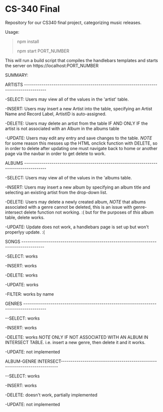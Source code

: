 # CS-340 Final
Repository for our CS340 final project, categorizing music releases.

Usage:

> npm install
> 
> npm start PORT_NUMBER


This will run a build script that compiles the handlebars templates and starts the server on https://localhost:PORT_NUMBER 


SUMMARY: 

ARTISTS -----------------------------------------------------------------------------------------

-SELECT: Users may view all of the values in the 'artist' table.

-INSERT: Users may insert a new Artist into the table, specifying an Artist Name and Record Label, ArtistID is auto-assigned. 

-DELETE: Users may delete an artist from the table IF AND ONLY IF the artist is not associated with an Album in the albums table

-UPDATE: Users may edit any entry and save changes to the table. *NOTE* for some reason this messes up the HTML onclick function with DELETE, so in order to delete after updating one must navigate back to home or another page via the navbar in order to get delete to work.


ALBUMS -----------------------------------------------------------------------------------------

-SELECT: Users may view all of the values in the 'albums table.

-INSERT: Users may insert a new album by specifying an album title and selecting an existing artist from the drop-down list.

-DELETE: Users may delete a newly created album, *NOTE* that albums associated with a genre cannot be deleted, this is an issue with genre-intersect delete function not working. :( but for the purposes of *this* album table, delete works. 

-UPDATE: Update does not work, a handlebars page is set up but won't properlyy update. :( 


SONGS -----------------------------------------------------------------------------------------

-SELECT: works

-INSERT: works

-DELETE: works

-UPDATE: works

-FILTER: works by name 


GENRES -----------------------------------------------------------------------------------------

--SELECT: works

-INSERT: works

-DELETE: works *NOTE* ONLY IF NOT ASSOCIATED WITH AN ALBUM IN INTERSECT TABLE. i.e. insert a new genre, then delete it and it works. 

-UPDATE: not implemented



ALBUM-GENRE INTERSECT----------------------------------------------------------------------------

--SELECT: works

-INSERT: works

-DELETE: doesn't work, partially implemented

-UPDATE: not implemented

